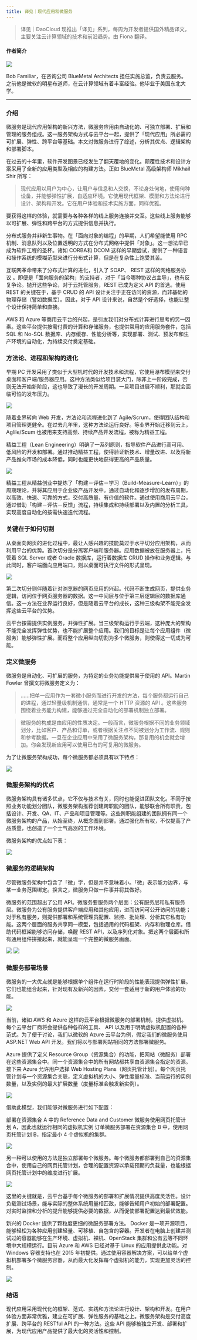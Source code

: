 ```yaml
---
title: 译见｜现代应用和微服务
---
```


<!-- reviewed by fiona -->
 
> 译见｜DaoCloud 现推出「译见」系列，每周为开发者提供国外精品译文，主要关注云计算领域的技术和前沿趋势。由 Fiona 翻译。

#### 作者简介
![](http://7xi8kv.com5.z0.glb.qiniucdn.com/yijian-5-1.png)

Bob Familiar，在咨询公司 BlueMetal Architects 担任实施总监，负责云服务。之前他是微软的明星布道师，在云计算领域有着丰富经验。他毕业于美国东北大学。

---

### 介绍

微服务是现代应用架构的新兴方法，微服务应用由自动化的、可独立部署、扩展和管理的服务组成。这一服务架构方式与云平台一起，提供了「现代应用」所必需的可扩展、弹性、跨平台等基础。本文对微服务进行了综述，分析其优点、逻辑架构和部署脚本。

在过去的十年里，软件开发图景已经发生了翻天覆地的变化。颠覆性技术和设计方案采用了全新的应用类型及相应的构建方法。正如 BlueMetal 高级架构师 Mikhail Shir 所写：

> 现代应用以用户为中心，让用户与信息和人交换，不论身处何地，使用何种设备，并能够弹性扩展，自适应环境。它使用现代框架、模型和方法论进行设计、架构和开发。它在用户体验和技术实施方面，同样优雅。

要获得这样的体验，就需要与各种各样的线上服务连接并交互。这些线上服务能够以可扩展、弹性和跨平台的方式提供信息并执行。

分布式服务并非新生事物。在「面向对象的编程」的早期，人们希望能使用 RPC 机制、消息队列以及位置透明的方式在分布式网络中提供「对象」。这一想法早已成为软件工程的圣杯。诸如 CORBA和 DCOM 这样的早期尝试，提供了一种语言和操作系统的模糊范型来进行分布式计算，但是在复杂性上饱受其苦。

互联网革命带来了分布式计算的进化，引入了 SOAP、 REST 这样的网络服务协议 。即便是「面向服务的架构」的支持者，对于「当今哪种协议占主导」，也有反复争论。抛开这些争论，对于云托管服务，REST 已成为定义 API 的首选。使用 REST 的关键在于，基于 CRUD 的 API 设计关注于正在访问的资源，而非基础的物理存储（譬如数据库）。因此，对于 API 设计来说，自然是个好选择，也能让整个设计保持简单和直接。

AWS 和 Azure 等商用云平台的兴起，是引发我们对分布式计算进行思考的另一因素。这些平台提供按需付费的计算和存储服务，也提供常用的应用服务套件，包括 SQL 和 No-SQL 数据库、内存缓存、性能分析等，实现部署、测试、预发布和生产环境的自动化，为持续交付奠定基础。

### 方法论、进程和架构的进化

早期 PC 开发采用了类似于大型机时代的开发技术和流程，它使用瀑布模型来交付桌面和客户端/服务器应用。这种方法类似给项目装大门，除非上一阶段完成，否则无法开始新阶段，这也导致了漫长的开发周期。一旦项目进展不顺利，那就会面临可怕的发布压力。

![](http://7xi8kv.com5.z0.glb.qiniucdn.com/yijian-5-2.jpg)

随着业界转向 Web 开发，方法论和流程进化到了 Agile/Scrum，使得团队结构和项目管理更健全。在过去几年里，这种方法论运行良好。等业界开始迁移到云上， Aglile/Scum 也被用来支持高频、持续产品开发流程，被称为精益工程。

精益工程（Lean Engineering）明确了一系列原则，指导软件产品进行高可用、低风险的开发和部署。通过推动精益工程，使得验证新技术、增量改进、以及将新产品推向市场的成本降低，同时也能更快地获得更高的产品质量。

![](http://7xi8kv.com5.z0.glb.qiniucdn.com/yijian-5-3.png)

精益工程从精益创业中提炼了「构建－评估－学习（Build-Measure-Learn）」的周期理论，并将其应用于企业级产品开发中。通过自动化和逐步增加的发布周期，以高效、快速、可靠的方式，交付高质量、有价值的软件。通过使用商用云平台，通过借助「构建－评估－反馈」流程，持续集成和持续部署以及内置的分析工具，实现高度自动化的按需快速迭代流程。

### 关键在于如何切割

从桌面向网页的进化过程中，最让人感兴趣的技能莫过于水平切分应用架构，从而利用平台的优势。首次切分是分离客户端和服务器。应用数据被放在服务器上，托管着 SQL Server 或者 Oracle 数据库，运行着数据库 CRUD 操作和业务逻辑。与此同时，客户端面向应用端口，则以桌面可执行文件的形式呈现。

![](http://7xi8kv.com5.z0.glb.qiniucdn.com/yijian-5-4.jpg)

第二次切分则伴随着针对浏览器的网页应用的兴起。代码不断生成网页，提供业务逻辑，访问位于网页服务器的数据。这一中间层与位于第三层逻辑层的数据库通信。这一方法在业界运行良好，但是随着云平台的成长，这种三级构架不能完全发挥这些云平台的优势。

云平台按需提供实例服务，并弹性扩展。当三级架构运行于云端，这种庞大的架构不能完全发挥弹性优势，也不能扩展整个应用。我们的目标是让每个应用组件（微服务）能够弹性扩展。而将整个应用纵向切割为多个微服务，则使得这一切成为可能。

### 定义微服务

微服务是自动化、可扩展的服务，为特定的业务功能提供易于使用的 API。Martin Fowler 曾撰文将微服务定义为：

> ……把单一应用作为一套微小服务而进行开发的方法，每个服务都运行自己的进程，通过轻量级机制通信，通常是一个 HTTP 资源的 API 。这些服务围绕着业务能力构建，能够通过完全自动化的部署机制独立部署。

> 微服务的构成是由应用的性质决定。一般而言，微服务根据不同的业务领域划分，比如客户、产品和订单，或者根据关注点不同被划分为工作流、规则和参考数据。一旦在企业应用中采用了微服务架构，那复用的机会就会增加。你会发现新应用可以使用已有的可复用的微服务。

为了让微服务架构成功，每个微服务都必须具有以下特点：

![](http://7xi8kv.com5.z0.glb.qiniucdn.com/yijian-5-5.jpg)

### 微服务架构的优点

微服务架构具有诸多优点，它不仅与技术有关，同时也能促进团队文化。不同于按照业务功能划分团队，微服务架构推荐创建跨职能的团队，能够联合所有职责，包括设计、开发、QA、IT、产品和项目管理等。这些跨职能组建的团队拥有同一个微服务架构的产品，从始至终，从概念图到部署。通过强化所有权，不仅提高了产品质量，也创造了一个士气高涨的工作环境。

微服务架构的优点如下表：

![](http://7xi8kv.com5.z0.glb.qiniucdn.com/yijian-5-6.jpg)

### 微服务的逻辑架构

尽管微服务架构中包含了「微」字，但是并不意味着小。「微」表示能力边界，与某一业务范围绑定。换言之，微服务只做一件事并将其做好。

微服务的范围超出了公用 API。微服务要服务两个层面：公有服务层和私有服务层。微服务为公有服务提供客户端应用和其他应用，进而访问可公开访问的功能；对于私有服务，则提供部署和系统管理员配置、监控、批处理、分析其它私有功能。这两个层面的服务共享同一模型，包括通用的代码框架、内存和物理仓库。借助代码框架能够访问存储，唤醒 REST API，以及序列化对象。把这两个层面和所有通用组件拼接起来，就能呈现一个完整的微服务画面。

![](http://7xi8kv.com5.z0.glb.qiniucdn.com/yijian-5-7.jpg)
![](http://7xi8kv.com5.z0.glb.qiniucdn.com/yijian-5-8.jpg)

### 微服务部署场景

微服务的一大优点就是能够根据单个组件在运行时阶段的性能表现提供弹性扩展。它们也能组合起来，针对现有及新兴的因素，交付一套适用于新的用户体验的功能。

![](http://7xi8kv.com5.z0.glb.qiniucdn.com/yijian-5-9.jpg)

当前，诸如 AWS 和 Azure 这样的云平台根据微服务的部署机制，提供虚拟机。每个云平台厂商将会提供各种各样的工具、 API 以及用于明确虚拟机配置的各种范式。为了便于讨论，我们以微软的 Azure 云平台为例，假定我们的微服务使用 ASP.NET Web API 开发。我们将以与部署网站相同的方法部署微服务。

Azure 提供了定义 Resource Group（资源集合）的功能，把网站（微服务）部署在这些资源集合中。同一个资源集合中的所有网站都共享由资源集合指定的资源。接下来 Azure 允许用户选择 Web Hosting Plans（网页托管计划）。每个网页托管计划与一个资源集合关联，定义虚拟机的大小、弹性度量标准、当前运行的实例数量，以及实例的最大扩展数量（度量标准会触发新实例）。

![](http://7xi8kv.com5.z0.glb.qiniucdn.com/yijian-5-10.png)

借助此模型，我们能够对微服务进行如下配置：

部署在资源集合 A 中的 Reference Data and Customer 微服务使用网页托管计划 A，因此也就运行相同的虚拟机实例
订单微服务部署在资源集合 B 中，使用网页托管计划 B，指定最小 4 个虚拟机的集群。

![](http://7xi8kv.com5.z0.glb.qiniucdn.com/yijian-5-11.jpg)

另一种可以使用的方法是独立部署每个微服务。每个微服务都部署到自己的资源集合中，使用自己的网页托管计划，合理的配置资源以承载预期的负载量，也能根据网页托管计划中的维度进行扩展。

![](http://7xi8kv.com5.z0.glb.qiniucdn.com/yijian-5-12.jpg)

这里的关键就是，云平台基于每个微服务的部署和扩展情况提供高度灵活性。设计负载测试场景，能与实际的整体系统用量相匹敌，能够告知用户初始的部署配置。对实时监控和分析的提升能够提供必要的数据，从而促使部署配置达到最优效能。

新兴的 Docker 提供了颗粒度更细的微服务部署方法。 Docker 是一项开源项目，能够轻松为各种应用创建轻量、可移植、自包含的容器。开发者在电脑上创建并测试过的容器能够在生产环境、虚拟机、裸机、OpenStack 集群和公有云等不同环境中大规模运行。目前 Azure 和 AWS 已经对基于 Linux 的应用提供此功能。对 Windows 容器支持也在 2015 年初提供。通过使用容器解决方案，可以给单个虚拟机部署多个微服务容器，从而最大化发挥每个虚拟机的能力，实现更加灵活的控制。

![](http://7xi8kv.com5.z0.glb.qiniucdn.com/yijian-5-13.jpg)

### 结语

现代应用采用现代化的框架、范式、实践和方法论进行设计、架构和开发。在用户体验方面非常优雅，建立在可扩展、弹性服务的基础之上。微服务架构是交付高度扩展、跨平台的 RESTful API 的一种方法。这些 API 能够被独立开发、部署和扩展，为现代应用产品提供了最大化的灵活性和控制。
